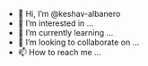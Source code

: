 - 👋 Hi, I’m @keshav-albanero
- 👀 I’m interested in ...
- 🌱 I’m currently learning ...
- 💞️ I’m looking to collaborate on ...
- 📫 How to reach me ...

<!---
keshav-albanero/keshav-albanero is a ✨ special ✨ repository because its `README.md` (this file) appears on your GitHub profile.
You can click the Preview link to take a look at your changes.
--->
